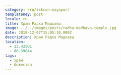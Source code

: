 ```yaml
---
category: /ru/iskcon-mayapur/
templateKey: post
locale: ru
title: Храм Радха Мадхавы
image: ../../images/posts/radha-madhava-temple.jpg
date: 2018-12-07T15:05:10.000Z
description: Храм Радха Мадхавы
location:
  - 23.42501
  - 88.39044
tags:
  - храм
  - божества
---
```


<tbd locale="ru" url="https://docs.google.com/document/d/1bh_tIFq_fIeTXLYyYaB9DbfMjO96WRfPReNGDaxuBi0/edit#heading=h.9t65zsun0neu" />

